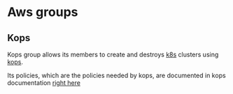 # Aws groups

## Kops

Kops group allows its members to create and destroys [k8s](https://kubernetes.io/) clusters using
[kops](https://github.com/kubernetes/kops).

Its policies, which are the policies needed by kops, are documented in kops documentation
[right here](https://github.com/kubernetes/kops/blob/master/docs/aws.md)
